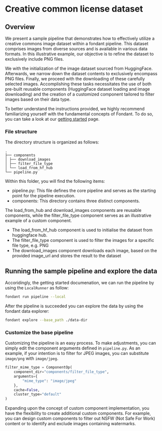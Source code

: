 # Creative common license dataset

## Overview

We present a sample pipeline that demonstrates how to effectively utilize a creative
commons image dataset within a fondant pipeline. This dataset comprises images from diverse sources
and is available in various data formats. In this illustrative example, our objective is to refine
the dataset to exclusively include PNG files.

We with the initialization of the image dataset sourced from HuggingFace.
Afterwards, we narrow down the dataset contents to exclusively encompass PNG files. Finally, we
proceed with the downloading of these carefully selected images. Accomplishing these tasks
necessitates the use of both pre-built reusable components (HuggingFace dataset loading and image
downloading) and the creation of a customized component tailored to filter images based on their
data type.

To better understand the instructions provided, we highly recommend familiarizing yourself with the
fundamental concepts of Fondant. To do so, you can take a look at
our [getting started](https://fondant.readthedocs.io/en/stable/getting_started) page.

### File structure

The directory structure is organized as follows:

```
.
├── components
│ ├── download_images
│ ├── filter_file_type
│ └── load_from_hf_hub
└── pipeline.py
```

Within this folder, you will find the following items:

- pipeline.py: This file defines the core pipeline and serves as the starting point for the pipeline
  execution.
- components: This directory contains three distinct components.

The load_from_hub and download_images components are reusable components, while the filter_file_type
component serves as an illustrative example of a custom component.

- The load_from_hf_hub component is used to initialise the dataset from huggingface hub.
- The filter_file_type component is used to filter the images for a specific file type, e.g. PNG
- The download_images component downloads each image, based on the provided image_url and stores the
  result to the dataset

## Running the sample pipeline and explore the data

Accoridingly, the getting started documenation, we can run the pipeline by using the `LocalRunner`
as follow:

```bash
fondant run pipeline --local
```

After the pipeline is succeeded you can explore the data by using the fondant data explorer:

```bash
fondant explore --base_path ./data-dir
```

### Customize the base pipeline

Customizing the pipeline is an easy process. To make adjustments, you can simply edit the
component arguments defined in `pipeline.py`. As an example, if your intention is to filter for JPEG
images, you can substitute `image/png` with `image/jpeg`.

```python
filter_mime_type = ComponentOp(
    component_dir="components/filter_file_type",
    arguments={
        "mime_type": "image/jpeg"
    },
    cache=False,
    cluster_type="default"
)
```

Expanding upon the concept of custom component implementation, you have the flexibility to create
additional custom components. For example, you can design custom components to filter out NSFW (Not
Safe For Work) content or to identify and exclude images containing watermarks.

